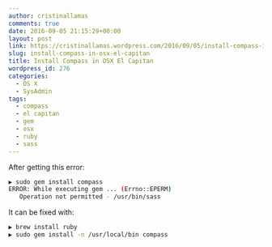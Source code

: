 ```yaml
---
author: cristinallamas
comments: true
date: 2016-09-05 21:15:29+00:00
layout: post
link: https://cristinallamas.wordpress.com/2016/09/05/install-compass-in-osx-el-capitan/
slug: install-compass-in-osx-el-capitan
title: Install Compass in OSX El Capitan
wordpress_id: 276
categories:
  - OS X
  - SysAdmin
tags:
  - compass
  - el capitan
  - gem
  - osx
  - ruby
  - sass
---
```


After getting this error:

```bash
▶ sudo gem install compass
ERROR: While executing gem ... (Errno::EPERM)
   Operation not permitted - /usr/bin/sass
```

It can be fixed with:

```bash
▶ brew install ruby
▶ sudo gem install -n /usr/local/bin compass
```
